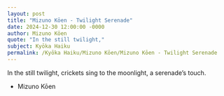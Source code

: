 ```yaml
---
layout: post
title: "Mizuno Kōen - Twilight Serenade"
date: 2024-12-30 12:00:00 -0000
author: Mizuno Kōen
quote: "In the still twilight,"
subject: Kyōka Haiku
permalink: /Kyōka Haiku/Mizuno Kōen/Mizuno Kōen - Twilight Serenade
---
```


In the still twilight,
crickets sing to the moonlight,
a serenade’s touch.

- Mizuno Kōen
